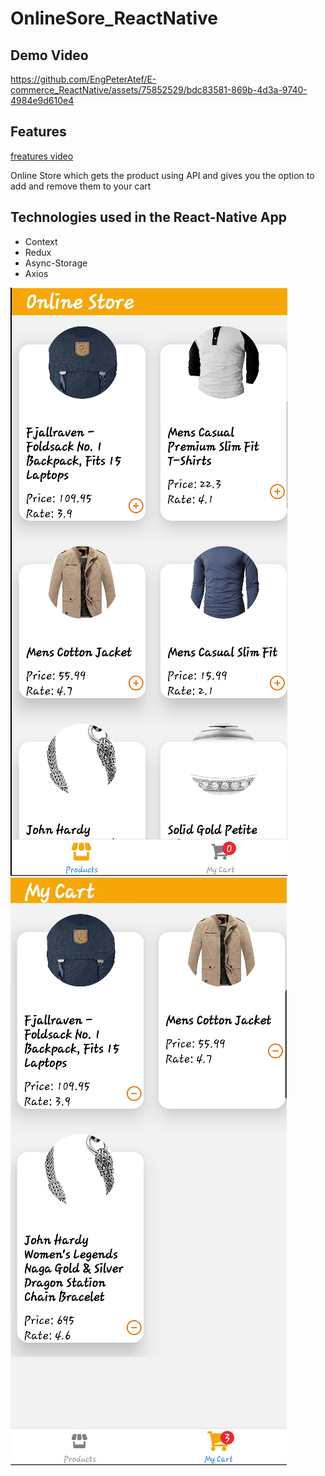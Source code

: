 # OnlineSore_ReactNative
## Demo Video
https://github.com/EngPeterAtef/E-commerce_ReactNative/assets/75852529/bdc83581-869b-4d3a-9740-4984e9d610e4
<h2>Features</h2>
<a href="https://youtu.be/rJ2AkVVQH2g">freatures video</a>
<p>Online Store which gets the product using API and gives you the option to add and remove them to your cart</p>
<div>
<h2>Technologies used in the React-Native App</h2>
<ul>
<li>Context</li>
<li>Redux</li>
<li>Async-Storage</li>
<li>Axios</li>
</ul>
<img src="./assets/1.png">
</div>
<div>
<img src="./assets/2.png">
</div>
